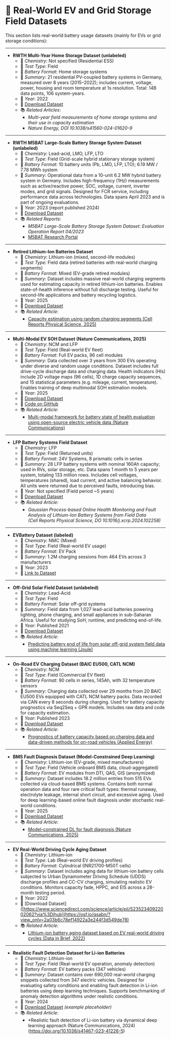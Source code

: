 # 🚗 Real-World EV and Grid Storage Field Datasets

This section lists real-world battery usage datasets (mainly for EVs or grid storage conditions):

---
- **RWTH Multi-Year Home Storage Dataset (unlabeled)**
  - 📍 *Chemistry*: Not specified (Residential ESS)
  - 🧪 *Test Type*: Field
  - 🔋 *Battery Format*: Home storage systems
  - 📄 *Summary*: 21 residential PV-coupled battery systems in Germany, measured over 8 years (2015–2022); includes current, voltage, power, housing and room temperature at 1s resolution. Total: 14B data points, 106 system-years.
  - 📅 *Year*: 2022
  - 🔗 [Download Dataset](https://zenodo.org/records/12091223)
  - 📚 *Related Articles*:
    - *Multi-year field measurements of home storage systems and their use in capacity estimation*
    - *Nature Energy, DOI 10.1038/s41560-024-01620-9*
---
- **RWTH M5BAT Large-Scale Battery Storage System Dataset (unlabeled)**
  - 📍 *Chemistry*: Lead-acid, LMO, LFP, LTO
  - 🧪 *Test Type*: Field (Grid-scale hybrid stationary storage system)
  - 🔋 *Battery Format*: 10 battery units (Pb, LMO, LFP, LTO); 6.19 MW / 7.78 MWh system
  - 📄 *Summary*: Operational data from a 10-unit 6.2 MW hybrid battery system in Germany. Includes high-frequency (1Hz) measurements such as active/reactive power, SOC, voltage, current, inverter modes, and grid signals. Designed for FCR service, including performance data across technologies. Data spans April 2023 and is part of ongoing evaluations.
  - 📅 *Year*: 2023 (report published 2024)
  - 🔗 [Download Dataset](https://doi.org/10.18154/RWTH-2024-04895)
  - 📚 *Related Reports*:  
    - *M5BAT Large-Scale Battery Storage System Dataset: Evaluation Operation Report 04/2023*
    - [M5BAT Research Portal](https://m5bat.isea.rwth-aachen.de/Projekt/Forschungsergebnisse/)

---

- **Retired Lithium-Ion Batteries Dataset**
  - 📍 *Chemistry*: Lithium-ion (mixed, second-life modules)
  - 🧪 *Test Type*: Field data (retired batteries with real-world charging segments)
  - 🔋 *Battery Format*: Mixed (EV-grade retired modules)
  - 📄 *Summary*: Dataset includes massive real-world charging segments used for estimating capacity in retired lithium-ion batteries. Enables state-of-health inference without full discharge testing. Useful for second-life applications and battery recycling logistics.
  - 📅 *Year*: 2025
  - 🔗 [Download Dataset](https://zenodo.org/records/14562266)
  - 📚 *Related Article*:  
    - [Capacity estimation using random charging segments (Cell Reports Physical Science, 2025)](https://doi.org/10.1016/j.xcrp.2025.102444)
---
- **Multi-Modal EV SOH Dataset (Nature Communications, 2025)**
  - 📍 *Chemistry*: NCM and LFP
  - 🧪 *Test Type*: Field (Real-world EV fleet)
  - 🔋 *Battery Format*: Full EV packs, 96 cell modules
  - 📄 *Summary*: Data collected over 3 years from 300 EVs operating under diverse and random usage conditions. Dataset includes full drive-cycle discharge data and charging data. Health indicators (HIs) include 2D voltage maps (96 cells), 1D charge capacity sequences, and 15 statistical parameters (e.g. mileage, current, temperature). Enables training of deep multimodal SOH estimation models.
  - 📅 *Year*: 2025
  - 🔗 [Download Dataset](http://ivstskl.changan.com.cn/?p=2697)
  - 💾 [Code on GitHub](https://github.com/HoraceLiu1010/Multi-modal-SOH-estimation-framework)
  - 📚 *Related Article*:  
    - [Multi-modal framework for battery state of health evaluation using open-source electric vehicle data (Nature Communications)](https://doi.org/10.1038/s41467-025-56485-7)
---
- **LFP Battery Systems Field Dataset**
  - 📍 *Chemistry*: LFP
  - 🧪 *Test Type*: Field (Returned units)
  - 🔋 *Battery Format*: 24V Systems, 8 prismatic cells in series
  - 📄 *Summary*: 28 LFP battery systems with nominal 160Ah capacity; used in RVs, solar storage, etc. Data spans 1 month to 5 years per system, totaling 133 million rows. Includes cell voltages, temperatures (shared), load current, and active balancing behavior. All units were returned due to perceived faults, introducing bias.
  - 📅 *Year*: Not specified (Field period ~5 years)
  - 🔗 [Download Dataset](https://zenodo.org/records/13715694)
  - 📚 *Related Article*:  
    - *Gaussian Process-based Online Health Monitoring and Fault Analysis of Lithium-Ion Battery Systems from Field Data*  
      *(Cell Reports Physical Science, DO 10.1016/j.xcrp.2024.102258)*
---      
- **EVBattery Dataset (labeled)**
  - 📍 *Chemistry*: NMC (Mixed)
  - 🧪 *Test Type*: Field (Real-world EV usage)
  - 🔋 *Battery Format*: EV Pack
  - 📄 *Summary*: 1.2M charging sessions from 464 EVs across 3 manufacturers
  - 📅 *Year*: 2023
  - 🔗 [Link to Dataset](https://figshare.com/articles/dataset/EVBattery_A_Large-Scale_Electric_Vehicle_Dataset_for_Battery_Health_and_Capacity_Estimation/23301881)

---

- **Off-Grid Solar Field Dataset (unlabeled)**
  - 📍 *Chemistry*: Lead-Acid
  - 🧪 *Test Type*: Field
  - 🔋 *Battery Format*: Solar off-grid systems
  - 📄 *Summary*: Field data from 1,027 lead-acid batteries powering lighting, phone charging, and small appliances in sub-Saharan Africa. Useful for studying SoH, runtime, and predicting end-of-life.
  - 📅 *Year*: Published 2021
  - 🔗 [Download Dataset](https://ora.ox.ac.uk/objects/uuid:e41d3d4c-f74e-4d76-81fd-0caa77ec6cec)
  - 📚 *Related Article*:  
    - [Predicting battery end of life from solar off-grid system field data using machine learning (Joule)](https://www.cell.com/joule/fulltext/S2542-4351(21)00532-8)

---

- **On-Road EV Charging Dataset (BAIC EU500, CATL NCM)**
  - 📍 *Chemistry*: NCM
  - 🧪 *Test Type*: Field (Commercial EV fleet)
  - 🔋 *Battery Format*: 90 cells in series, 145Ah, with 32 temperature sensors
  - 📄 *Summary*: Charging data collected over 29 months from 20 BAIC EU500 EVs equipped with CATL NCM battery packs. Data recorded via CAN every 8 seconds during charging. Used for battery capacity prognostics via Seq2Seq + GPR models. Includes raw data and code for capacity estimation.
  - 📅 *Year*: Published 2023
  - 🔗 [Download Dataset](https://doi.org/10.1016/j.apenergy.2023.120954)
  - 📚 *Related Article*:  
    - [Prognostics of battery capacity based on charging data and data-driven methods for on-road vehicles (Applied Energy)](https://doi.org/10.1016/j.apenergy.2023.120954)

---

- **BMS Fault Diagnosis Dataset (Model-Constrained Deep Learning)**
  - 📍 *Chemistry*: Lithium-ion (EV-grade, mixed manufacturers)
  - 🧪 *Test Type*: Field (Vehicle onboard BMS data, cloud-aggregated)
  - 🔋 *Battery Format*: EV modules from DTI, QAS, GIS (anonymized)
  - 📄 *Summary*: Dataset includes 18.2 million entries from 515 EVs collected via cloud-based BMS systems. Contains both normal operation data and four rare critical fault types: thermal runaway, electrolyte leakage, internal short circuit, and excessive aging. Used for deep learning-based online fault diagnosis under stochastic real-world conditions.
  - 📅 *Year*: 2025
  - 🔗 [Download Dataset](https://zenodo.org/records/10656500)
  - 📚 *Related Article*:  
    - [Model-constrained DL for fault diagnosis (Nature Communications, 2025)](https://doi.org/10.1038/s41467-025-56832-8)
---

- **EV Real-World Driving Cycle Aging Dataset**
  - 📍 *Chemistry*: Lithium-ion
  - 🧪 *Test Type*: Lab (Real-world EV driving profiles)
  - 🔋 *Battery Format*: Cylindrical (INR21700-M50T cells)
  - 📄 *Summary*: Dataset includes aging data for lithium-ion battery cells subjected to Urban Dynamometer Driving Schedule (UDDS) discharge profiles and CC-CV charging, simulating realistic EV conditions. Monitors capacity fade, HPPC, and EIS across a 28-month testing period.
  - 📅 *Year*: 2022
  - 🔗 [Download Dataset]([https://www.sciencedirect.com/science/article/pii/S2352340922002062?via%3Dihub](https://osf.io/qsabn/?view_only=2a03b6c78ef14922a3e244f3d549de78)
  - 📚 *Related Article*:  
    - [Lithium-ion battery aging dataset based on EV real-world driving cycles (Data in Brief, 2022)](https://doi.org/10.1016/j.dib.2022.107995)

---

- **Realistic Fault Detection Dataset for Li-ion Batteries**
  - 📍 *Chemistry*: Lithium-ion
  - 🧪 *Test Type*: Field (Real-world EV operation, anomaly detection)
  - 🔋 *Battery Format*: EV battery packs (347 vehicles)
  - 📄 *Summary*: Dataset contains over 690,000 real-world charging snippets collected from 347 electric vehicles. Designed for evaluating safety conditions and enabling fault detection in Li-ion batteries using deep learning techniques. Supports benchmarking of anomaly detection algorithms under realistic conditions.
  - 📅 *Year*: 2024
  - 🔗 [Download Dataset](https://zenodo.org/record/10656500) *(example placeholder)*
  - 📚 *Related Article*:  
    - *Realistic fault detection of Li-ion battery via dynamical deep learning approach (Nature Communications, 2024)(https://doi.org/10.1038/s41467-023-41226-5)
